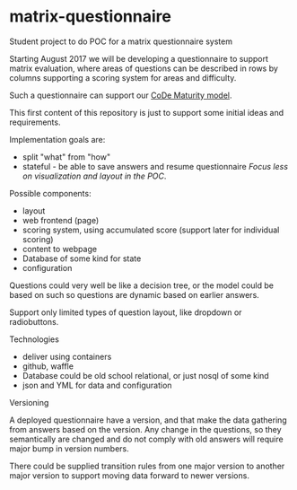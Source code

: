 # matrix-questionnaire

Student project to do POC for a matrix questionnaire system

Starting August 2017 we will be developing a questionnaire to support matrix evaluation, where areas of questions can be described in rows by columns supporting a scoring system for areas and difficulty.

Such a questionnaire can support our [CoDe Maturity model](http://code-maturity.praqma.com/).

This first content of this repository is just to support some initial ideas and requirements.


Implementation goals are:

* split "what" from "how"
* stateful - be able to save answers and resume questionnaire
_Focus less on visualization and layout in the POC_.


Possible components:

* layout
* web frontend (page)
* scoring system, using accumulated score (support later for individual scoring)
* content to webpage
* Database of some kind for state
* configuration

Questions could very well be like a decision tree, or the model could be based on such so questions are dynamic based on earlier answers.

Support only limited types of question layout, like dropdown or radiobuttons.




Technologies

* deliver using containers
* github, waffle
* Database could be old school relational, or just nosql of some kind
* json and YML for data and configuration


Versioning

A deployed questionnaire have a version, and that make the data gathering from answers based on the version.
Any change in the questions, so they semantically are changed and do not comply with old answers will require major bump in version numbers.

There could be supplied transition rules from one major version to another major version to support moving data forward to newer versions.
